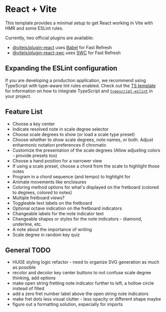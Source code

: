# React + Vite

This template provides a minimal setup to get React working in Vite with HMR and some ESLint rules.

Currently, two official plugins are available:

- [@vitejs/plugin-react](https://github.com/vitejs/vite-plugin-react/blob/main/packages/plugin-react) uses [Babel](https://babeljs.io/) for Fast Refresh
- [@vitejs/plugin-react-swc](https://github.com/vitejs/vite-plugin-react/blob/main/packages/plugin-react-swc) uses [SWC](https://swc.rs/) for Fast Refresh

## Expanding the ESLint configuration

If you are developing a production application, we recommend using TypeScript with type-aware lint rules enabled. Check out the [TS template](https://github.com/vitejs/vite/tree/main/packages/create-vite/template-react-ts) for information on how to integrate TypeScript and [`typescript-eslint`](https://typescript-eslint.io) in your project.


## Feature List
- Choose a key center
- Indicate resolved note in scale degree selector
- Choose scale degrees to show (or load a scale type preset)
- Choose whether to show scale degrees, note names, or both. Adjust enharmonic notation preferences if chromatic
- Customize the presentation of the scale degrees (Allow adjusting colors - provide presets too)
- Choose a hand position for a narrower view
- If using a scale preset, choose a chord from the scale to highlight those notes
- Program in a chord sequence (and tempo) to highlight for
- Animate movements like enclosures
- Coloring method options for what's displayed on the fretboard (colored to degrees, colored to notes)
- Multiple fretboard views?
- Toggleable text labels on the fretboard
- Optional octave indication on the fretboard indicators
- Changeable labels for the note indicator text
- Changeable shapes or styles for the note indicators - diamond, underline, etc.
- A note about the importance of writing
- Scale degree in random key quiz

## General TODO
- HUGE styling logic refactor - need to organize SVG generation as much as possible
- recolor and decolor key center buttons to not confuse scale degree thinking, add options
- make open string fretting note indicator further to left, a hollow circle instead of filled
- add a zero fret number label above the open string note indicators
- make fret dots less visual clutter - less opacity or different shape maybe
- figure out a formatting solution, especially for imports